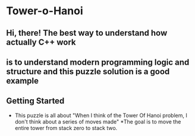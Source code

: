 # Tower-o-Hanoi
## Hi, there! The best way to understand how actually C++ work </br>
## is to understand modern programming logic and structure and this puzzle solution is a good example

## Getting Started
* This puzzle is all about "When I think of the Tower Of Hanoi problem,
 I don't think about a series of moves made" 
 *The goal is to move the entire tower from stack zero to stack two.
 
